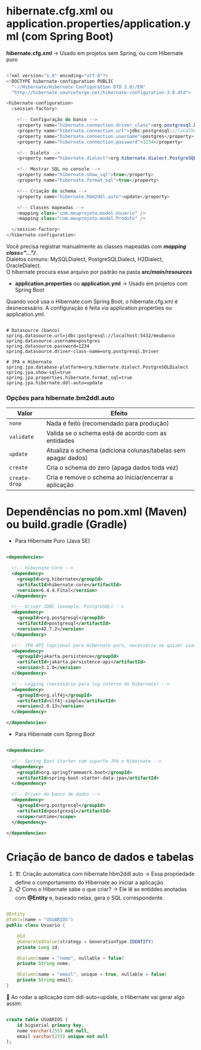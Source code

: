 # hibernate.cfg.xml ou application.properties/application.yml (com Spring Boot)

**hibernate.cfg.xml** → Usado em projetos sem Spring, ou com Hibernate puro

``` Java

<?xml version="1.0" encoding="utf-8"?>
<!DOCTYPE hibernate-configuration PUBLIC 
  "-//Hibernate/Hibernate Configuration DTD 3.0//EN" 
  "http://hibernate.sourceforge.net/hibernate-configuration-3.0.dtd">

<hibernate-configuration>
  <session-factory>

    <!-- Configuração do banco -->
    <property name="hibernate.connection.driver_class">org.postgresql.Driver</property>
    <property name="hibernate.connection.url">jdbc:postgresql://localhost:5432/meubanco</property>
    <property name="hibernate.connection.username">postgres</property>
    <property name="hibernate.connection.password">1234</property>

    <!-- Dialeto -->
    <property name="hibernate.dialect">org.hibernate.dialect.PostgreSQLDialect</property>

    <!-- Mostrar SQL no console -->
    <property name="hibernate.show_sql">true</property>
    <property name="hibernate.format_sql">true</property>

    <!-- Criação do schema -->
    <property name="hibernate.hbm2ddl.auto">update</property>

    <!-- Classes mapeadas -->
    <mapping class="com.meuprojeto.model.Usuario" />
    <mapping class="com.meuprojeto.model.Produto" />

  </session-factory>
</hibernate-configuration>

```

Você precisa registrar manualmente as classes mapeadas com ***mapping class="..."/***.   
Dialetos comuns: MySQLDialect, PostgreSQLDialect, H2Dialect, OracleDialect.  
O hibernate procura esse arquivo por padrão na pasta ***src/main/resources***  

- **application.properties** ou **application.yml** → Usado em projetos com Spring Boot

Quando você usa o Hibernate com Spring Boot, o hibernate.cfg.xml é desnecessário. A configuração é feita via application.properties ou application.yml.

``` properties

# Datasource (banco)
spring.datasource.url=jdbc:postgresql://localhost:5432/meubanco
spring.datasource.username=postgres
spring.datasource.password=1234
spring.datasource.driver-class-name=org.postgresql.Driver

# JPA e Hibernate
spring.jpa.database-platform=org.hibernate.dialect.PostgreSQLDialect
spring.jpa.show-sql=true
spring.jpa.properties.hibernate.format_sql=true
spring.jpa.hibernate.ddl-auto=update

```

### Opções para hibernate.bm2ddl.auto

| Valor         | Efeito                                                        |
| ------------- | ------------------------------------------------------------- |
| `none`        | Nada é feito (recomendado para produção)                      |
| `validate`    | Valida se o schema está de acordo com as entidades            |
| `update`      | Atualiza o schema (adiciona colunas/tabelas sem apagar dados) |
| `create`      | Cria o schema do zero (apaga dados toda vez)                  |
| `create-drop` | Cria e remove o schema ao iniciar/encerrar a aplicação        |


# Dependências no pom.xml (Maven) ou build.gradle (Gradle)

- Para Hibernate Puro (Java SE)

``` xml

<dependencies>

  <!-- Hibernate Core -->
  <dependency>
    <groupId>org.hibernate</groupId>
    <artifactId>hibernate-core</artifactId>
    <version>6.4.4.Final</version>
  </dependency>

  <!-- Driver JDBC (exemplo: PostgreSQL) -->
  <dependency>
    <groupId>org.postgresql</groupId>
    <artifactId>postgresql</artifactId>
    <version>42.7.2</version>
  </dependency>

  <!-- JPA API (opcional para Hibernate puro, necessário se quiser usar anotações JPA) -->
  <dependency>
    <groupId>jakarta.persistence</groupId>
    <artifactId>jakarta.persistence-api</artifactId>
    <version>3.1.0</version>
  </dependency>

  <!-- Logging (necessário para log interno do Hibernate) -->
  <dependency>
    <groupId>org.slf4j</groupId>
    <artifactId>slf4j-simple</artifactId>
    <version>2.0.13</version>
  </dependency>

</dependencies>

```

- Para Hibernate com Spring Boot

``` xml

<dependencies>

  <!-- Spring Boot Starter com suporte JPA e Hibernate -->
  <dependency>
    <groupId>org.springframework.boot</groupId>
    <artifactId>spring-boot-starter-data-jpa</artifactId>
  </dependency>

  <!-- Driver do banco de dados -->
  <dependency>
    <groupId>org.postgresql</groupId>
    <artifactId>postgresql</artifactId>
    <scope>runtime</scope>
  </dependency>

</dependencies>

```

# Criação de banco de dados e tabelas

1. 🏗️ Criação automática com hibernate.hbm2ddl.auto -> Essa propriedade define o comportamento do Hibernate ao iniciar a aplicação
2. 📋 Como o Hibernate sabe o que criar? -> Ele lê as entiddes anotadas com **@Entity** e, baseado nelas, gera o SQL correspondente.

``` Java

@Entity
@Table(name = "USUARIOS")
public class Usuario {

    @Id
    @GeneratedValue(strategy = GenerationType.IDENTITY)
    private Long id;

    @Column(name = "nome", nullable = false)
    private String nome;

    @Column(name = "email", unique = true, nullable = false)
    private String email;
}

```

🔎 Ao rodar a aplicação com ddl-auto=update, o Hibernate vai gerar algo assim:

``` SQL

create table USUARIOS (
    id bigserial primary key,
    nome varchar(255) not null,
    email varchar(255) unique not null
);

```

